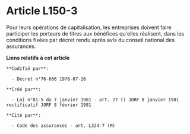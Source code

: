 # Article L150-3

Pour leurs opérations de capitalisation, les entreprises doivent faire participer les porteurs de titres aux bénéfices
qu'elles réalisent, dans les conditions fixées par décret rendu après avis du conseil national des assurances.

**Liens relatifs à cet article**

	**Codifié par**:

	  - Décret n°76-666 1976-07-16

	**Créé par**:

	  - Loi n°81-5 du 7 janvier 1981 - art. 27 () JORF 8 janvier 1981 rectificatif JORF 8 février 1981

	**Cité par**:

	  - Code des assurances - art. L324-7 (M)
